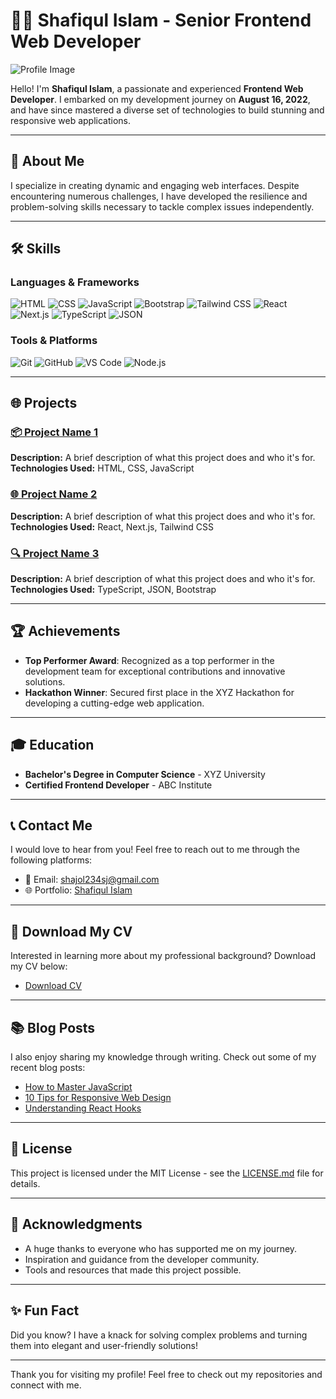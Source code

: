 # 👨‍💻 Shafiqul Islam - Senior Frontend Web Developer

![Profile Image](https://avatars.githubusercontent.com/u/164605049?s=400&u=a6d62a17f073a4aff9dbbf59746fe1b5db35164a&v=4)

Hello! I'm **Shafiqul Islam**, a passionate and experienced **Frontend Web Developer**. I embarked on my development journey on **August 16, 2022**, and have since mastered a diverse set of technologies to build stunning and responsive web applications.

---

## 🌟 About Me

I specialize in creating dynamic and engaging web interfaces. Despite encountering numerous challenges, I have developed the resilience and problem-solving skills necessary to tackle complex issues independently.

---

## 🛠️ Skills

### Languages & Frameworks
![HTML](https://img.shields.io/badge/HTML-E34F26?style=flat&logo=html5&logoColor=white)
![CSS](https://img.shields.io/badge/CSS-1572B6?style=flat&logo=css3&logoColor=white)
![JavaScript](https://img.shields.io/badge/JavaScript-F7DF1E?style=flat&logo=javascript&logoColor=black)
![Bootstrap](https://img.shields.io/badge/Bootstrap-563D7C?style=flat&logo=bootstrap&logoColor=white)
![Tailwind CSS](https://img.shields.io/badge/Tailwind%20CSS-38B2AC?style=flat&logo=tailwind-css&logoColor=white)
![React](https://img.shields.io/badge/React-61DAFB?style=flat&logo=react&logoColor=black)
![Next.js](https://img.shields.io/badge/Next.js-000000?style=flat&logo=next-dot-js&logoColor=white)
![TypeScript](https://img.shields.io/badge/TypeScript-3178C6?style=flat&logo=typescript&logoColor=white)
![JSON](https://img.shields.io/badge/JSON-000000?style=flat&logo=json&logoColor=white)

### Tools & Platforms
![Git](https://img.shields.io/badge/Git-F05032?style=flat&logo=git&logoColor=white)
![GitHub](https://img.shields.io/badge/GitHub-181717?style=flat&logo=github&logoColor=white)
![VS Code](https://img.shields.io/badge/VS%20Code-007ACC?style=flat&logo=visual-studio-code&logoColor=white)
![Node.js](https://img.shields.io/badge/Node.js-339933?style=flat&logo=node-dot-js&logoColor=white)

---

## 🌐 Projects

### [📦 Project Name 1](#)
**Description:** A brief description of what this project does and who it's for.  
**Technologies Used:** HTML, CSS, JavaScript

### [🌐 Project Name 2](#)
**Description:** A brief description of what this project does and who it's for.  
**Technologies Used:** React, Next.js, Tailwind CSS

### [🔍 Project Name 3](#)
**Description:** A brief description of what this project does and who it's for.  
**Technologies Used:** TypeScript, JSON, Bootstrap

---

## 🏆 Achievements

- **Top Performer Award**: Recognized as a top performer in the development team for exceptional contributions and innovative solutions.
- **Hackathon Winner**: Secured first place in the XYZ Hackathon for developing a cutting-edge web application.

---

## 🎓 Education

- **Bachelor's Degree in Computer Science** - XYZ University
- **Certified Frontend Developer** - ABC Institute

---

## 📞 Contact Me

I would love to hear from you! Feel free to reach out to me through the following platforms:

- 📧 Email: [shajol234sj@gmail.com](mailto:shajol234sj@gmail.com)
- 🌐 Portfolio: [Shafiqul Islam](https://shafiq91.vercel.app/)

---

## 📄 Download My CV

Interested in learning more about my professional background? Download my CV below:

- [Download CV](#)

---

## 📚 Blog Posts

I also enjoy sharing my knowledge through writing. Check out some of my recent blog posts:

- [How to Master JavaScript](#)
- [10 Tips for Responsive Web Design](#)
- [Understanding React Hooks](#)

---

## 📝 License

This project is licensed under the MIT License - see the [LICENSE.md](LICENSE.md) file for details.

---

## 🙏 Acknowledgments

- A huge thanks to everyone who has supported me on my journey.
- Inspiration and guidance from the developer community.
- Tools and resources that made this project possible.

---

## ✨ Fun Fact

Did you know? I have a knack for solving complex problems and turning them into elegant and user-friendly solutions!

---

Thank you for visiting my profile! Feel free to check out my repositories and connect with me.
